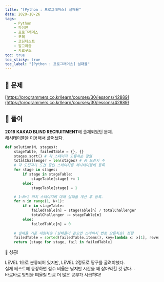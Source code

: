 ```yaml
---
title: "[Python : 프로그래머스] 실패율"
date: 2020-10-26
tags:
    - Python
    - 파이썬
    - 프로그래머스
    - 코테
    - 코딩테스트
    - 알고리즘
    - 자료구조
toc: true
toc_sticky: true
toc_label: "[Python : 프로그래머스] 실패율"
---
```

## 📝 문제
[https://programmers.co.kr/learn/courses/30/lessons/42889](https://programmers.co.kr/learn/courses/30/lessons/42889)

## 🎯 풀이
**2019 KAKAO BLIND RECRUITMENT**에 출제되었던 문제.  
해시테이블을 이용해서 풀어냈다.

```python
def solution(N, stages):
    stageTable, failedTable = {}, {}
    stages.sort() # 각 스테이지 오름차순 정렬
    totalChallenger = len(stages) # 총 도전자 수
    # 각 도전자가 도전 중인 스테이지를 해시테이블에 등록
    for stage in stages:
        if stage in stageTable:
            stageTable[stage] += 1
        else:
            stageTable[stage] = 1

    # 1~N+1 까지 스테이지에 대해 실패율 계산 후 등록.
    for n in range(1, N+1):
        if n in stageTable:
            failedTable[n] = stageTable[n] / totalChallenger
            totalChallenger -= stageTable[n]
        else:
            failedTable[n] = 0
    
    # 실패율 기준 내림차순 (실패율이 같으면 스테이지 번호 오름차순) 정렬
    failedTable = sorted(failedTable.items(), key=lambda x: x[1], reverse=True)
    return [stage for stage, fail in failedTable]
```
👏 성공!  
  
LEVEL 1으로 분류되어 있지만, LEVEL 2정도로 짱구를 굴려야했다.  
실제 테스트에 등장하면 점수 비율은 낮지만 시간을 꽤 잡아먹힐 것 같다...  
바로바로 방법을 떠올릴 만큼 더 많은 공부가 시급하다!  
